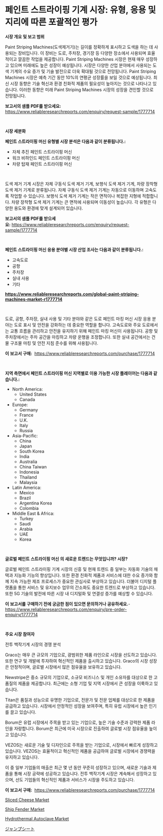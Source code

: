 <p><h1>페인트 스트라이핑 기계 시장: 유형, 응용 및 지리에 따른 포괄적인 평가</h1></p><p><strong>시장 개요 및 보고 범위</strong></p>
<p><p>Paint Striping Machines(도색제거기)는 길이를 정확하게 표시하고 도색을 하는 데 사용되는 장비입니다. 이 장비는 도로, 주차장, 경기장 등 다양한 장소에서 사용되며 효율적이고 깔끔한 작업을 제공합니다. Paint Striping Machines 시장은 현재 매우 성장하고 있으며 미래에도 높은 성장이 예상됩니다. 시장은 다양한 산업 분야에서 사용되는 도색 기계의 수요 증가 및 기술 발전으로 더욱 확대될 것으로 전망됩니다. Paint Striping Machines 시장은 예측 기간 동안 10%의 연평균 성장률을 보일 것으로 예상됩니다. 최신 시장 동향은 기술 혁신과 환경 친화적 제품의 필요성이 높아지는 것으로 나타나고 있습니다. 이러한 동향은 미래 Paint Striping Machines 시장의 성장을 견인할 것으로 전망됩니다.</p></p>
<p><strong>보고서의 샘플 PDF를 받으세요:</strong> <a href="https://www.reliableresearchreports.com/enquiry/request-sample/1777714">https://www.reliableresearchreports.com/enquiry/request-sample/1777714</a></p>
<p>&nbsp;</p>
<p><strong>시장 세분화</strong></p>
<p><strong>페인트 스트라이핑 머신 유형별 시장 분석은 다음과 같이 분류됩니다.:</strong></p>
<p><ul><li>자체 추진 페인트 스트라이핑 머신</li><li>워크 비하인드 페인트 스트라이핑 머신</li><li>차량 탑재 페인트 스트라이핑 머신</li></ul></p>
<p>&nbsp;</p>
<p><p>도색 제거 기계 시장은 자체 구동식 도색 제거 기계, 보행식 도색 제거 기계, 차량 장착형 도색 제거 기계로 분류됩니다. 자체 구동식 도색 제거 기계는 자동으로 이동하며 고속도록 작업할 수 있습니다. 보행식 도색 제거 기계는 작은 면적이나 복잡한 지형에 적합합니다. 차량 장착형 도색 제거 기계는 큰 면적에 사용되며 이동성이 높습니다. 각 유형은 다양한 용도와 환경에 맞게 설계되어 있습니다.</p></p>
<p><strong>보고서의 샘플 PDF를 받으세요:</strong>&nbsp;<a href="https://www.reliableresearchreports.com/enquiry/request-sample/1777714">https://www.reliableresearchreports.com/enquiry/request-sample/1777714</a></p>
<p>&nbsp;</p>
<p><strong> 페인트 스트라이핑 머신 응용 분야별 시장 산업 조사는 다음과 같이 분류됩니다.:</strong></p>
<p><ul><li>고속도로</li><li>공항</li><li>주차장</li><li>실내 사용</li><li>기타</li></ul></p>
<p><strong><a href="https://www.reliableresearchreports.com/global-paint-striping-machines-market-r1777714">https://www.reliableresearchreports.com/global-paint-striping-machines-market-r1777714</a></strong></p>
<p>&nbsp;</p>
<p><p>도로, 공항, 주차장, 실내 사용 및 기타 분야와 같은 도로 페인트 마킹 머신 시장 응용 분야는 도로 표시 및 안전을 강화하는 데 중요한 역할을 합니다. 고속도로와 주요 도로에서는 교통 흐름을 관리하고 안전을 유지하기 위해 페인트 마킹 머신이 사용됩니다. 공항 및 주차장에서는 주차 공간을 마킹하고 차량 운행을 조정합니다. 또한 실내 공간에서는 건물 구조물 마킹 및 안전 지침 준수를 위해 사용됩니다.</p></p>
<p><strong>이 보고서 구매:</strong>&nbsp; <a href="https://www.reliableresearchreports.com/purchase/1777714">https://www.reliableresearchreports.com/purchase/1777714</a></p>
<p>&nbsp;</p>
<p><strong>지역 측면에서 페인트 스트라이핑 머신 지역별로 이용 가능한 시장 플레이어는 다음과 같습니다.:</strong></p>
<p><ul>
    <li>
        North America:
        <ul>
            <li>United States</li>
            <li>Canada</li>
        </ul>
    </li>
    <li>
        Europe:
        <ul>
            <li>Germany</li>
            <li>France</li>
            <li>U.K.</li>
            <li>Italy</li>
            <li>Russia</li>
        </ul>
    </li>
    <li>
        Asia-Pacific:
        <ul>
            <li>China</li>
            <li>Japan</li>
            <li>South Korea</li>
            <li>India</li>
            <li>Australia</li>
            <li>China Taiwan</li>
            <li>Indonesia</li>
            <li>Thailand</li>
            <li>Malaysia</li>
        </ul>
    </li>
    <li>
        Latin America:
        <ul>
            <li>Mexico</li>
            <li>Brazil</li>
            <li>Argentina Korea</li>
            <li>Colombia</li>
        </ul>
    </li>
    <li>
        Middle East & Africa:
        <ul>
            <li>Turkey</li>
            <li>Saudi</li>
            <li>Arabia</li>
            <li>UAE</li>
            <li>Korea</li>
        </ul>
    </li>
    </ul></p>
<p>&nbsp;</p>
<p><strong>글로벌 페인트 스트라이핑 머신 의 새로운 트렌드는 무엇입니까? 시장?</strong></p>
<p><p>글로벌 페인트 스트라이핑 기계 시장의 신흥 및 현재 트렌드 중 일부는 자동화 기술의 채택과 지능화 기능의 향상입니다. 또한 환경 친화적 제품과 서비스에 대한 수요 증가와 함께 지속 가능한 제조 프로세스가 중요한 관심사로 부상하고 있습니다. 더불어 디지털 플랫폼을 통한 서비스 및 유지보수 업무의 간소화도 중요한 트렌드로 부상하고 있습니다. 또한 5G 기술의 발전에 따른 시장 내 디지털화 및 연결성 증가를 예상할 수 있습니다.</p></p>
<p><strong>이 보고서를 구매하기 전에 궁금한 점이 있으면 문의하거나 공유하세요.</strong>- <a href="https://www.reliableresearchreports.com/enquiry/pre-order-enquiry/1777714">https://www.reliableresearchreports.com/enquiry/pre-order-enquiry/1777714</a></p>
<p>&nbsp;</p>
<p><strong>주요 시장 참여자</strong></p>
<p><p>전투 백작기계 시장의 경쟁 분석</p><p>Graco는 매우 큰 규모의 기업으로, 광범위한 제품 라인으로 시장을 선도하고 있습니다. 또한 연구 및 개발에 투자하여 혁신적인 제품을 출시하고 있습니다. Graco의 시장 성장은 안정적이며, 글로벌 시장에서 많은 점유율을 보유하고 있습니다.</p><p>Newstripe은 중소 규모의 기업으로, 소규모 비즈니스 및 개인 소유자를 대상으로 한 고품질의 제품을 제공합니다. 최근에는 소형 기업 및 지역 시장에서 큰 성장을 이룩하고 있습니다. </p><p>Titan은 품질과 성능으로 유명한 기업으로, 전문가 및 전문 업체를 대상으로 한 제품을 공급하고 있습니다. 시장에서 안정적인 성장을 보여주며, 특히 유럽 시장에서 높은 인기를 끌고 있습니다.</p><p>Borum은 유럽 시장에서 주목을 받고 있는 기업으로, 높은 기술 수준과 강력한 제품 라인을 자랑합니다. Borum은 최근에 미국 시장으로 진출하여 글로벌 시장 점유율을 높이고 있습니다.</p><p>VEZOS는 새로운 기술 및 디자인으로 주목을 받는 기업으로, 시장에서 빠르게 성장하고 있습니다. VEZOS는 효율적이고 혁신적인 제품을 공급하여 글로벌 시장에서 경쟁력을 유지하고 있습니다. </p><p>이 중 일부 기업들의 매출은 최근 몇 년 동안 꾸준히 성장하고 있으며, 새로운 기술과 제품을 통해 시장 공략에 성공하고 있습니다. 전투 백작기계 시장은 계속해서 성장하고 있으며, 선도 기업들의 혁신적인 제품과 서비스가 시장을 주도하고 있습니다.</p></p>
<p><strong>이 보고서 구매:</strong>&nbsp;&nbsp;<a href="https://www.reliableresearchreports.com/purchase/1777714">https://www.reliableresearchreports.com/purchase/1777714</a></p>
<p><p><a href="https://skillful-vermicelli-b89.notion.site/Sliced-Cheese-Market-Exploring-Market-Share-Market-Trends-and-Future-Growth-09557e8bf2a7490795e4fa5b0d72e9f6">Sliced Cheese Market</a></p><p><a href="https://github.com/CliffMedina6/Market-Research-Report-List-4/blob/main/ship-fender-market.md">Ship Fender Market</a></p><p><a href="https://view.publitas.com/reportprime-1/hydrothermal-autoclave-market-size-cagr-trends-2024-2030/">Hydrothermal Autoclave Market</a></p><p><a href="https://github.com/mreklxf44233/Market-Research-Report-List-1/blob/main/652269228674.md">ジャンプシート</a></p></p>